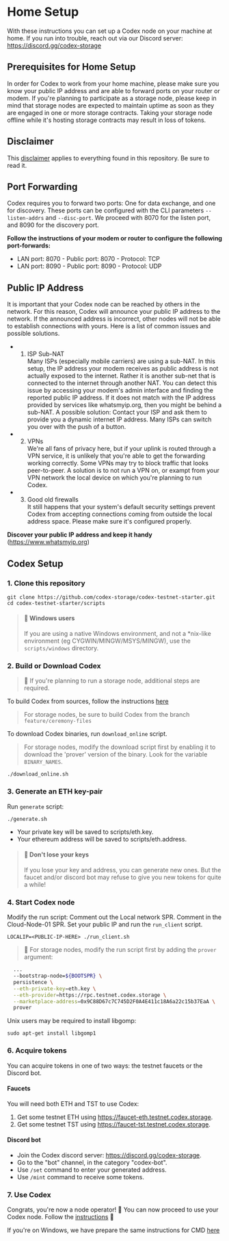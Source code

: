 # Home Setup
With these instructions you can set up a Codex node on your machine at home. If you run into trouble, reach out via our Discord server: https://discord.gg/codex-storage

## Prerequisites for Home Setup
In order for Codex to work from your home machine, please make sure you know your public IP address and are able to forward ports on your router or modem. If you're planning to participate as a storage node, please keep in mind that storage nodes are expected to maintain uptime as soon as they are engaged in one or more storage contracts. Taking your storage node offline while it's hosting storage contracts may result in loss of tokens.

## Disclaimer
This [disclaimer](./DISCLAIMER.md) applies to everything found in this repository. Be sure to read it.

## Port Forwarding
Codex requires you to forward two ports: One for data exchange, and one for discovery. These ports can be configured with the CLI parameters `--listen-addrs` and `--disc-port`. We proceed with 8070 for the listen port, and 8090 for the discovery port.

**Follow the instructions of your modem or router to configure the following port-forwards:**
- LAN port: 8070 - Public port: 8070 - Protocol: TCP
- LAN port: 8090 - Public port: 8090 - Protocol: UDP

## Public IP Address
It is important that your Codex node can be reached by others in the network. For this reason, Codex will announce your public IP address to the network. If the announced address is incorrect, other nodes will not be able to establish connections with yours. Here is a list of common issues and possible solutions.

- 1. ISP Sub-NAT<br>
Many ISPs (especially mobile carriers) are using a sub-NAT. In this setup, the IP address your modem receives as public address is not actually exposed to the internet. Rather it is another sub-net that is connected to the internet through another NAT. You can detect this issue by accessing your modem's admin interface and finding the reported public IP address. If it does not match with the IP address provided by services like whatsmyip.org, then you might be behind a sub-NAT. A possible solution: Contact your ISP and ask them to provide you a dynamic internet IP address. Many ISPs can switch you over with the push of a button.

- 2. VPNs<br>
We're all fans of privacy here, but if your uplink is routed through a VPN service, it is unlikely that you're able to get the forwarding working correctly. Some VPNs may try to block traffic that looks peer-to-peer. A solution is to not run a VPN on, or exampt from your VPN network the local device on which you're planning to run Codex.

- 3. Good old firewalls<br>
It still happens that your system's default security settings prevent Codex from accepting connections coming from outside the local address space. Please make sure it's configured properly.

**Discover your public IP address and keep it handy** (https://www.whatsmyip.org)

## Codex Setup

### 1. Clone this repository
```
git clone https://github.com/codex-storage/codex-testnet-starter.git
cd codex-testnet-starter/scripts
```
> #### 📢 **Windows users**<br>
>If you are using a native Windows environment, and not a *nix-like environment
>(eg CYGWIN/MINGW/MSYS/MINGW), use the `scripts/windows` directory.

### 2. Build or Download Codex
> 📢 If you're planning to run a storage node, additional steps are required.

To build Codex from sources, follow the instructions [here](https://github.com/codex-storage/nim-codex/blob/master/BUILDING.md)
> For storage nodes, be sure to build Codex from the branch `feature/ceremony-files`

To download Codex binaries, run `download_online` script.
> For storage nodes, modify the download script first by enabling it to download the 'prover' version of the binary. Look for the variable `BINARY_NAMES`.
```shell
./download_online.sh
```

### 3. Generate an ETH key-pair
Run `generate` script:
```shell
./generate.sh
```
 * Your private key will be saved to scripts/eth.key.
 * Your ethereum address will be saved to scripts/eth.address.

> #### 📢 **Don't lose your keys**<br>
>If you lose your key and address, you can generate new ones. But the faucet and/or discord bot may refuse to give you new tokens for quite a while!

### 4. Start Codex node
Modify the run script: Comment out the Local network SPR. Comment in the Cloud-Node-01 SPR.
Set your public IP and run the `run_client` script. 
```shell
LOCALIP=<PUBLIC-IP-HERE> ./run_client.sh
```
> 📢 For storage nodes, modify the run script first by adding the `prover` argument:
```bash
  ...
  --bootstrap-node=${BOOTSPR} \
  persistence \
  --eth-private-key=eth.key \
  --eth-provider=https://rpc.testnet.codex.storage \
  --marketplace-address=0x9C88D67c7C745D2F0A4E411c18A6a22c15b37EaA \
  prover
```

Unix users may be required to install libgomp:
```shell
sudo apt-get install libgomp1
```

### 6. Acquire tokens
You can acquire tokens in one of two ways: the testnet faucets or the Discord bot.

#### Faucets
You will need both ETH and TST to use Codex:
 1. Get some testnet ETH using https://faucet-eth.testnet.codex.storage.
 2. Get some testnet TST using https://faucet-tst.testnet.codex.storage.

#### Discord bot
 - Join the Codex discord server: https://discord.gg/codex-storage.
 - Go to the "bot" channel, in the category "codex-bot".
 - Use `/set` command to enter your generated address.
 - Use `/mint` command to receive some tokens.

### 7. Use Codex
Congrats, you're now a node operator! 🥳 You can now proceed to use your Codex node. Follow the
[instructions](./USINGCODEX.md) 🐇

If you're on Windows, we have prepare the same instructions for CMD [here](./USINGCODEX_WIN.md)
